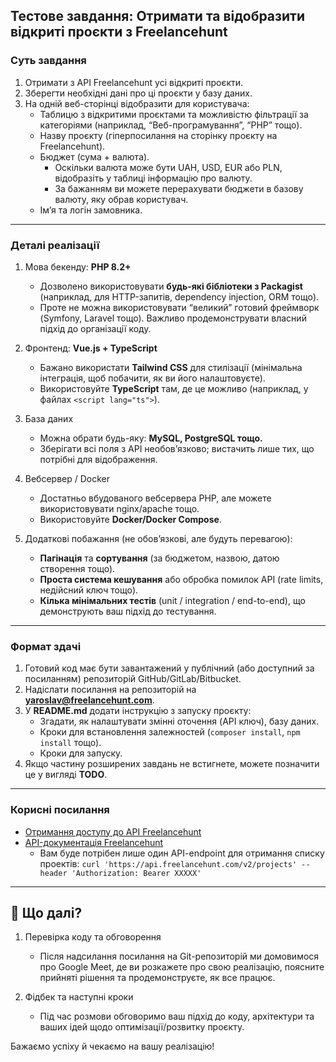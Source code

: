 ## Тестове завдання: Отримати та відобразити відкриті проєкти з Freelancehunt

### Суть завдання

1. Отримати з API Freelancehunt усі відкриті проєкти.
2. Зберегти необхідні дані про ці проєкти у базу даних.
3. На одній веб-сторінці відобразити для користувача:
   - Таблицю з відкритими проєктами та можливістю фільтрації за категоріями (наприклад, “Веб-програмування”, “PHP” тощо).
   - Назву проєкту (гіперпосилання на сторінку проєкту на Freelancehunt).
   - Бюджет (сума + валюта).
       - Оскільки валюта може бути UAH, USD, EUR або PLN, відобразіть у таблиці інформацію про валюту.
       - За бажанням ви можете перерахувати бюджети в базову валюту, яку обрав користувач.
   - Ім’я та логін замовника.

---

### Деталі реалізації

1. Мова бекенду: **PHP 8.2+**
   - Дозволено використовувати **будь-які бібліотеки з Packagist** (наприклад, для HTTP-запитів, dependency injection, ORM тощо).
   - Проте не можна використовувати “великий” готовий фреймворк (Symfony, Laravel тощо). Важливо продемонструвати власний підхід до організації коду.

2. Фронтенд: **Vue.js + TypeScript**
   - Бажано використати **Tailwind CSS** для стилізації (мінімальна інтеграція, щоб побачити, як ви його налаштовуєте).
   - Використовуйте **TypeScript** там, де це можливо (наприклад, у файлах `<script lang="ts">`).

3. База даних
   - Можна обрати будь-яку: **MySQL, PostgreSQL тощо.**
   - Зберігати всі поля з API необов’язково; вистачить лише тих, що потрібні для відображення.

4. Вебсервер / Docker
   - Достатньо вбудованого вебсервера PHP, але можете використовувати nginx/apache тощо.
   - Використовуйте **Docker/Docker Compose**.

5. Додаткові побажання (не обов’язкові, але будуть перевагою):
   - **Пагінація** та **сортування** (за бюджетом, назвою, датою створення тощо).
   - **Проста система кешування** або обробка помилок API (rate limits, недійсний ключ тощо).
   - **Кілька мінімальних тестів** (unit / integration / end-to-end), що демонструють ваш підхід до тестування. 

---

### Формат здачі

1. Готовий код має бути завантажений у публічний (або доступний за посиланням) репозиторій GitHub/GitLab/Bitbucket.
2. Надіслати посилання на репозиторій на **yaroslav@freelancehunt.com**.
3. У **README.md** додати інструкцію з запуску проєкту:
   - Згадати, як налаштувати змінні оточення (API ключ), базу даних.
   - Кроки для встановлення залежностей (`composer install`, `npm install` тощо).
   - Кроки для запуску.
4. Якщо частину розширених завдань не встигнете, можете позначити це у вигляді **TODO**. 

---

### Корисні посилання

- [Отримання доступу до API Freelancehunt](https://freelancehunt.com/my/api)
- [API-документація Freelancehunt]([https://apidocs.freelancehunt.com/](https://apidocs.freelancehunt.com/#0eed992e-18f1-4dc4-892d-22b9d896935b))
    - Вам буде потрібен лише один API-endpoint для отримання списку проектів: `curl 'https://api.freelancehunt.com/v2/projects' --header 'Authorization: Bearer XXXXX'` 

---

## 🚀 Що далі?

1. Перевірка коду та обговорення
   - Після надсилання посилання на Git-репозиторій ми домовимося про Google Meet, де ви розкажете про свою реалізацію, поясните прийняті рішення та продемонструєте, як все працює.

2. Фідбек та наступні кроки
   - Під час розмови обговоримо ваш підхід до коду, архітектури та ваших ідей щодо оптимізації/розвитку проєкту.

Бажаємо успіху й чекаємо на вашу реалізацію!
